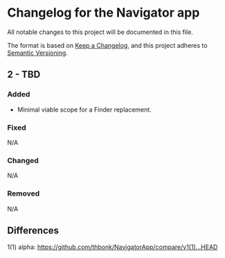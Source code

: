 # Changelog for the Navigator app

All notable changes to this project will be documented in this file.

The format is based on [Keep a Changelog](https://keepachangelog.com/en/1.1.0/),
and this project adheres to [Semantic Versioning](https://semver.org/spec/v2.0.0.html).

## 2 - TBD

### Added

- Minimal viable scope for a Finder replacement.

### Fixed

N/A

### Changed

N/A

### Removed

N/A

## Differences

1(1) alpha: https://github.com/thbonk/NavigatorApp/compare/v1(1)...HEAD
